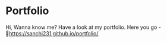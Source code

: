 # Portfolio

Hi,
Wanna know me?
Have a look at my portfolio.
Here you go - 🔗https://sanchi231.github.io/portfolio/
